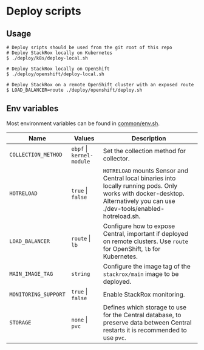 # Deploy scripts

## Usage

```
# Deploy sripts should be used from the git root of this repo
# Deploy StackRox locally on Kubernetes
$ ./deploy/k8s/deploy-local.sh

# Deploy StackRox locally on OpenShift
$ ./deploy/openshift/deploy-local.sh

# Deploy StackRox on a remote OpenShift cluster with an exposed route
$ LOAD_BALANCER=route ./deploy/openshift/deploy.sh
```

## Env variables

Most environment variables can be found in [common/env.sh](https://github.com/stackrox/rox/blob/e57c8fe3b98c3833f2b2ff0d634fc325b88e0372/deploy/common/env.sh).

| **Name**           | **Values**            | **Description**                                                                                                                                                            |
|--------------------|-----------------------|----------------------------------------------------------------------------------------------------------------------------------------------------------------------------|
| `COLLECTION_METHOD`  | `ebpf`  \| `kernel-module` | Set the collection method for collector.                                                                                                                                   |
| `HOTRELOAD`          | `true`  \| `false`         | `HOTRELOAD` mounts Sensor and Central local binaries into locally running pods. Only works with docker-desktop.  Alternatively you can use ./dev-tools/enabled-hotreload.sh. |
| `LOAD_BALANCER`      | `route` \| `lb`            | Configure how to expose Central, important if deployed on remote clusters. Use `route` for OpenShift, `lb` for Kubernetes.                                                 |
| `MAIN_IMAGE_TAG`     | `string`                   | Configure the image tag of the `stackrox/main` image to be deployed.                                                                                                       |
| `MONITORING_SUPPORT` | `true`  \| `false`         | Enable StackRox monitoring.                                                                                                                                                |
| `STORAGE`            | `none`  \| `pvc`           | Defines which storage to use for the Central database, to preserve data between Central restarts it is recommended to use `pvc`.                                                |
